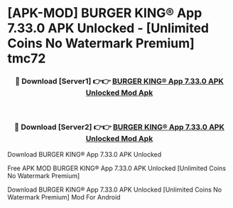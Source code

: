 # [APK-MOD] BURGER KING® App 7.33.0 APK Unlocked - [Unlimited Coins No Watermark Premium] tmc72



<div align="center">
<h3>🔴 Download [Server1] 👉👉 <a href="https://momento.my/?title=BURGER_KING®_App_7.33.0_APK_Unlocked">BURGER KING® App 7.33.0 APK Unlocked Mod Apk</a></h3><br>

<h3>🔴 Download [Server2] 👉👉 <a href="https://momento.my/?title=BURGER_KING®_App_7.33.0_APK_Unlocked">BURGER KING® App 7.33.0 APK Unlocked Mod Apk</a></h3>
</div>



Download BURGER KING® App 7.33.0 APK Unlocked 

Free APK MOD BURGER KING® App 7.33.0 APK Unlocked [Unlimited Coins No Watermark Premium]

Download BURGER KING® App 7.33.0 APK Unlocked [Unlimited Coins No Watermark Premium] Mod For Android
